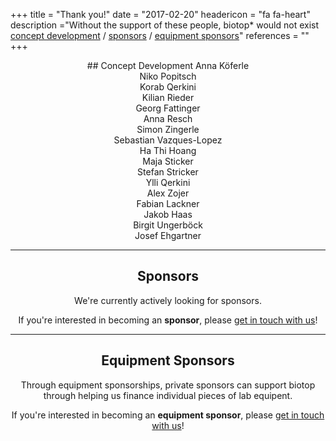 +++
title = "Thank you!"
date = "2017-02-20"
headericon = "fa fa-heart"
description ="Without the support of these people, biotop* would not exist<br>[concept development](#concept-development) / [sponsors](#sponsors) / [equipment sponsors](#equipment-sponsors)"
references = ""
+++
<center class="uppercase">
## Concept Development
Anna Köferle <br>
Niko Popitsch <br>
Korab Qerkini <br>
Kilian Rieder <br>
Georg Fattinger <br>
Anna Resch <br>
Simon Zingerle <br>
Sebastian Vazques-Lopez <br>
Ha Thi Hoang <br>
Maja Sticker <br>
Stefan Stricker <br>
Ylli Qerkini <br>
Alex Zojer <br>
Fabian Lackner <br>
Jakob Haas <br>
Birgit Ungerböck <br>
Josef Ehgartner

---------------------------

## Sponsors

We're currently actively looking for sponsors.

If you're interested in becoming an **sponsor**, please [get in touch with us](mailto:info@biotop.co)!

---------------------------
## Equipment Sponsors

Through equipment sponsorships, private sponsors can support biotop through helping us finance individual pieces of lab equipent.

If you're interested in becoming an **equipment sponsor**, please [get in touch with us](mailto:info@biotop.co)!

</center>
